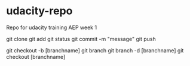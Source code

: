 # udacity-repo
Repo for udacity training AEP week 1

git clone
git add
git status
git commit -m "message"
git push

git checkout -b [branchname]
git branch
git branch -d [branchname]
git checkout [branchname]
